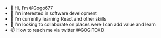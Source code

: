 - 👋 Hi, I’m @Gogo677
- 👀 I’m interested in software development
- 🌱 I’m currently learning React and other skills 
- 💞️ I’m looking to collaborate on places were I can add value and learn
- 📫 How to reach me via twitter @GOGITOXD

<!---
Gogo677/Gogo677 is a ✨ special ✨ repository because it is.
--->
